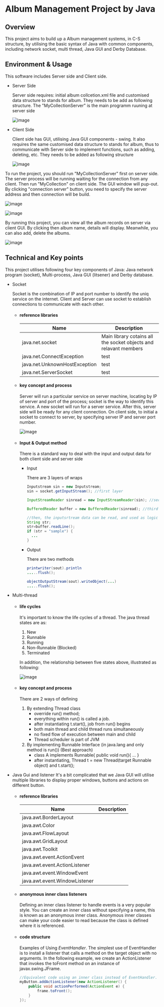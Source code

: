 # Album Management Project by Java 
## Overview
This project aims to build up a Album management systems, in C-S structure, by utilising the basic syntax of Java with common components, including network socket, multi thread, Java GUI and Derby Database.
## Environment & Usage
This software includes Server side and Client side.
+ Server Side
  
  Server side requires: initial album collcetion.xml file and customised data structure to stands for album. They needs to be add as following structure. The "MyCollectionServer" is the main programm ruuning at server side


  ![image](https://cloud.githubusercontent.com/assets/28517651/26786921/8101eeec-4a4b-11e7-97c4-cf9192cf1f34.png)


+ Client Side

  Client side has GUI, utilising Java GUI components - swing. It also requires the same customised data structure to stands for album, thus to communicate with Server side to implement functions, such as adding, deleting, etc. They needs to be added as following structure 

  ![image](https://user-images.githubusercontent.com/28517651/27001088-ab5067f2-4e04-11e7-8e6c-8ea12d02e611.png)

To run the project, you should run "MyCollectionServer" first on server side. The server process will be running waiting for the connection from any client. Then run "MyCollection" on client side. The GUI window will pup-out. By clicking "connection server" button, you need to specify the server address and then connection will be build.

![image](https://user-images.githubusercontent.com/28517651/27001136-5e2a2aca-4e05-11e7-9d59-b15f7e569303.png)

![image](https://user-images.githubusercontent.com/28517651/27001148-a3016b5e-4e05-11e7-8d78-f730095e9865.png)

By running this project, you can view all the album records on server via client GUI. By clicking then album name, details will display. Meanwhile, you can also add, delete the albums.

![image](https://user-images.githubusercontent.com/28517651/27036084-0f42220a-4fc7-11e7-857d-7e6a722eac2f.png)

## Technical and Key points

This project utilises following four key components of Java: Java network program (socket), Multi-process, Java GUI (litsener) and Derby database.
+ Socket

  Socket is the combination of IP and port number to identify the uniq service on the internet. Client and Server can use socket to establish connections to communicate with each other.
  + #### reference libraries

    | Name | Description |
    | ---- | ----------- | 
    |java.net.socket | Main library cotains all the socket objects and relavant members|
    |java.net.ConnectException | test|
    |java.net.UnknownHostException | test|
    |java.net.ServerSocket | test|

  + #### key concept and process

    Server will run a particular service on server machine, locating by IP of server and port of the process; socket is the way to identify this service. A new socket will run for a server service. After this, server side will be ready for any client connection. On client side, to initial a socket to connect to server, by specifying server IP and server port number. 

    ![image](https://user-images.githubusercontent.com/28517651/27036830-7b604dd4-4fc9-11e7-8492-e88eb733eb81.png)

  + #### Input & Output method

    There is a standard way to deal with the input and output data for both client side and server side
    + Input 

      There are 3 layers of wraps
      ``` java
      Inputstream sin = new Inputstream;
      sin = socket.getInputStream(); //first layer

      InputStreamReader sinread = new InputStreamReader(sin); //second layer

      BufferedReader buffer = new BufferedReader(sinread); //third layer

      //then, the inputsrtream data can be read, and used as logic condition
      String str;
      str=buffer.readLine();
      if (str = "sample") {
        ...
      }
      ```
    + Output

      There are two methods 
      ```java
      printwriter(sout).println
      .....flush();

      objectOutputStream(sout).writeObject(...)
      .....flush();

      ```
+ Multi-thread            
  + #### life cycles
    
    It's important to know the life cycles of a thread. The java thread states are as: 

    1. New
    2. Runnable
    3. Running
    4. Non-Runnable (Blocked)
    5. Terminated

    In addition, the relationship between five states above, illustrated as following:

    ![image](https://user-images.githubusercontent.com/28517651/27128172-e0daa650-5140-11e7-94ad-0578f309e4e1.png)
      
  + #### key concept and process

    There are 2 ways of defining

    1. By extending Thread class
        - override run() method;
        - everything within run() is called a job.
        - after instantiating t.start(), job from run() begins
        - both main thread and child thread runs simultaneously
        - no fixed flow of execution between main and child
        - Thread scheduler is part of JVM
    2. By implementing Runnable Interface (in java.lang and only method is run()) (Best approach)
        - class A implements Runnable{ public void run(){ … }
        - after instantiating, Thread t = new Thread(target Runnable object) and t.start();
+ Java Gui and listener
  It's a bit complicated that we Java GUI will utilise multiple libraries to display proper windows, buttons and actions on different button.
  + #### reference libraries
    | Name | Description |
    | ---- | ----------- | 
    |java.awt.BorderLayout ||
    |java.awt.Color ||
    |java.awt.FlowLayout ||
    |java.awt.GridLayout ||
    |java.awt.Toolkit ||
    |java.awt.event.ActionEvent ||
    |java.awt.event.ActionListener ||
    |java.awt.event.WindowEvent ||
    |java.awt.event.WindowListener ||

  + #### anonymous inner class listeners
    Defining an inner class listener to handle events is a very popular style. You can create an inner class without specifying a name, this is known as an anonymous inner class. Anonymous inner classes can make your code easier to read because the class is defined where it is referenced. 
  + #### code structure
    Examples of Using *EventHandler*. The simplest use of EventHandler is to install a listener that calls a method on the target object with no arguments. In the following example, we create an ActionListener that invokes the toFront method on an instance of javax.swing.JFrame.
    ```java
    //Equivalent code using an inner class instead of EventHandler.
    myButton.addActionListener(new ActionListener() {
        public void actionPerformed(ActionEvent e) {
            frame.toFront();
        }
    });
    ```

 